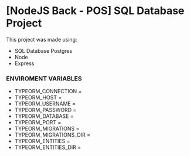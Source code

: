 # [NodeJS Back - POS] SQL Database Project

This project was made using:

- SQL Database Postgres
- Node
- Express
  </br>

### ENVIROMENT VARIABLES

- TYPEORM_CONNECTION =
- TYPEORM_HOST =
- TYPEORM_USERNAME =
- TYPEORM_PASSWORD =
- TYPEORM_DATABASE =
- TYPEORM_PORT =
- TYPEORM_MIGRATIONS =
- TYPEORM_MIGRATIONS_DIR =
- TYPEORM_ENTITIES =
- TYPEORM_ENTITIES_DIR =
